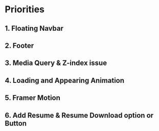 # Priorities
## 1. Floating Navbar
## 2. Footer
## 3. Media Query & Z-index issue
## 4. Loading and Appearing Animation
## 5. Framer Motion
## 6. Add Resume & Resume Download option or Button
